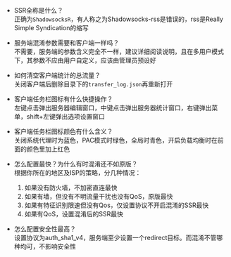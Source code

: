 - SSR全称是什么？  
正确为`ShadowsocksR`，有人称之为Shadowsocks-rss是错误的，rss是Really Simple Syndication的缩写

- 服务端混淆参数需要和客户端一样吗？  
不需要，服务端的参数含义完全不一样，建议详细阅读说明，且在多用户模式下，其参数不应由用户自定义，应该由管理员预设好

- 如何清空客户端统计的总流量？  
关闭客户端后删除目录下的`transfer_log.json`再重新打开

- 客户端任务栏图标有什么快捷操作？  
左键点击弹出服务器编辑窗口，中键点击弹出服务器统计窗口，右键弹出菜单，shift+左键弹出选项设置窗口

- 客户端任务栏图标颜色有什么含义？  
关闭系统代理时为蓝色，PAC模式时绿色，全局时青色，开启负载均衡时在前面的颜色里加上红色

- 怎么配置最快？为什么有时混淆还不如原版？  
根据你所在的地区及ISP的策略，分几种情况：
  1. 如果没有防火墙，不加密直连最快  
  2. 如果有墙，但没有不明流量干扰也没有QoS，原版最快  
  3. 如果有特征识别限速但没有Qos，仅设置协议不开启混淆的SSR最快  
  4. 如果有QoS，设置混淆后的SSR最快

- 怎么配置安全性最高？  
设置协议为auth_sha1_v4，服务端至少设置一个redirect目标。而混淆不管哪种均可，不影响安全性